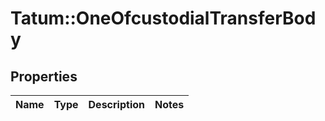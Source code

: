 # Tatum::OneOfcustodialTransferBody

## Properties
Name | Type | Description | Notes
------------ | ------------- | ------------- | -------------


